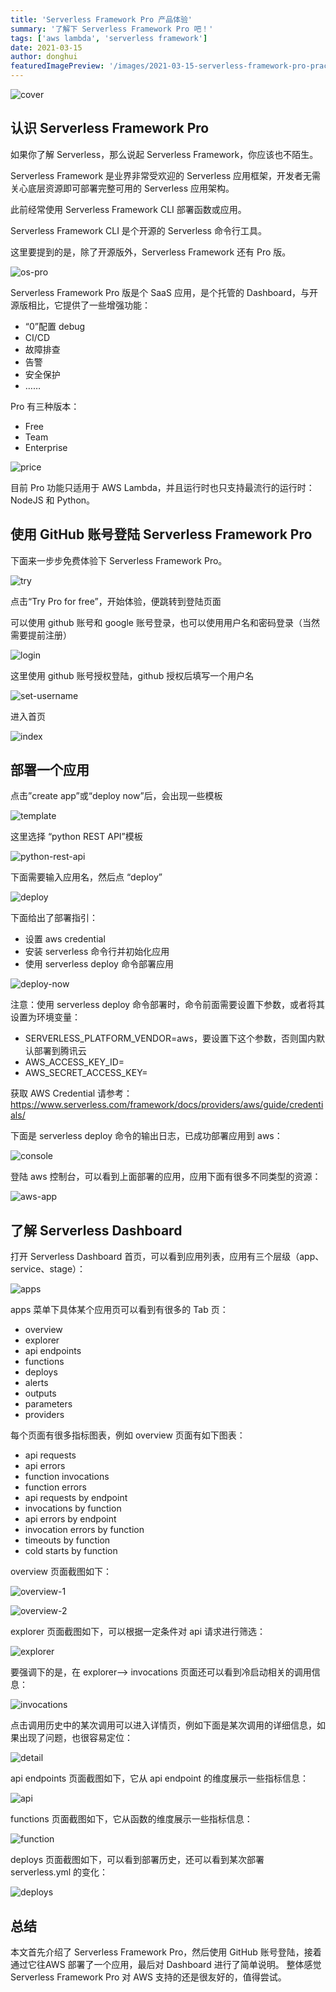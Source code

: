 ```yaml
---
title: 'Serverless Framework Pro 产品体验'
summary: '了解下 Serverless Framework Pro 吧！'
tags: ['aws lambda', 'serverless framework']
date: 2021-03-15
author: donghui
featuredImagePreview: '/images/2021-03-15-serverless-framework-pro-practice-01/serverless-framework-pro.png'
---
```


![cover](/images/2021-03-15-serverless-framework-pro-practice-01/serverless-framework-pro.png)

## 认识 Serverless Framework Pro
如果你了解 Serverless，那么说起  Serverless Framework，你应该也不陌生。

Serverless Framework 是业界非常受欢迎的 Serverless 应用框架，开发者无需关心底层资源即可部署完整可用的 Serverless 应用架构。

此前经常使用 Serverless Framework CLI 部署函数或应用。

Serverless Framework CLI 是个开源的 Serverless 命令行工具。

这里要提到的是，除了开源版外，Serverless Framework 还有 Pro 版。

![os-pro](/images/2021-03-15-serverless-framework-pro-practice-01/os-pro.png)

Serverless Framework Pro 版是个 SaaS 应用，是个托管的 Dashboard，与开源版相比，它提供了一些增强功能：
* “0”配置 debug
* CI/CD
* 故障排查
* 告警
* 安全保护
* ……

Pro 有三种版本：
* Free
* Team
* Enterprise

![price](/images/2021-03-15-serverless-framework-pro-practice-01/price.png)

目前 Pro 功能只适用于 AWS Lambda，并且运行时也只支持最流行的运行时：NodeJS 和 Python。

## 使用 GitHub 账号登陆 Serverless Framework Pro
下面来一步步免费体验下 Serverless Framework Pro。

![try](/images/2021-03-15-serverless-framework-pro-practice-01/try.png)

点击“Try Pro for free”，开始体验，便跳转到登陆页面

可以使用 github 账号和 google 账号登录，也可以使用用户名和密码登录（当然需要提前注册）

![login](/images/2021-03-15-serverless-framework-pro-practice-01/try.png)

这里使用 github 账号授权登陆，github 授权后填写一个用户名

![set-username](/images/2021-03-15-serverless-framework-pro-practice-01/set-username.png)

进入首页

![index](/images/2021-03-15-serverless-framework-pro-practice-01/index.png)

## 部署一个应用

点击”create app”或“deploy now”后，会出现一些模板

![template](/images/2021-03-15-serverless-framework-pro-practice-01/template.png)

这里选择 “python REST API”模板

![python-rest-api](/images/2021-03-15-serverless-framework-pro-practice-01/python-rest-api.png)

下面需要输入应用名，然后点 “deploy”

![deploy](/images/2021-03-15-serverless-framework-pro-practice-01/deploy.png)

下面给出了部署指引：
* 设置 aws credential
* 安装 serverless 命令行并初始化应用
* 使用 serverless deploy 命令部署应用

![deploy-now](/images/2021-03-15-serverless-framework-pro-practice-01/deploy-now.png)

注意：使用 serverless deploy 命令部署时，命令前面需要设置下参数，或者将其设置为环境变量：
* SERVERLESS_PLATFORM_VENDOR=aws，要设置下这个参数，否则国内默认部署到腾讯云
* AWS_ACCESS_KEY_ID=<your-key-here>
* AWS_SECRET_ACCESS_KEY=<your-secret-key-here>

获取 AWS Credential 请参考：https://www.serverless.com/framework/docs/providers/aws/guide/credentials/

下面是 serverless deploy 命令的输出日志，已成功部署应用到 aws：

![console](/images/2021-03-15-serverless-framework-pro-practice-01/console.png)

登陆 aws 控制台，可以看到上面部署的应用，应用下面有很多不同类型的资源：

![aws-app](/images/2021-03-15-serverless-framework-pro-practice-01/aws-app.png)

## 了解 Serverless Dashboard
打开 Serverless Dashboard 首页，可以看到应用列表，应用有三个层级（app、service、stage）：

![apps](/images/2021-03-15-serverless-framework-pro-practice-01/apps.png)

apps 菜单下具体某个应用页可以看到有很多的 Tab 页：
* overview
* explorer
* api endpoints
* functions
* deploys
* alerts
* outputs
* parameters
* providers

每个页面有很多指标图表，例如 overview 页面有如下图表：
* api requests
* api errors
* function invocations
* function errors
* api requests by endpoint
* invocations by function
* api errors by endpoint
* invocation errors by function
* timeouts by function
* cold starts by function

overview 页面截图如下：

![overview-1](/images/2021-03-15-serverless-framework-pro-practice-01/overview-1.png)

![overview-2](/images/2021-03-15-serverless-framework-pro-practice-01/overview-2.png)

explorer 页面截图如下，可以根据一定条件对 api 请求进行筛选：

![explorer](/images/2021-03-15-serverless-framework-pro-practice-01/explorer.png)

要强调下的是，在 explorer—> invocations 页面还可以看到冷启动相关的调用信息：

![invocations](/images/2021-03-15-serverless-framework-pro-practice-01/invocations.png)

点击调用历史中的某次调用可以进入详情页，例如下面是某次调用的详细信息，如果出现了问题，也很容易定位：

![detail](/images/2021-03-15-serverless-framework-pro-practice-01/detail.png)

api endpoints 页面截图如下，它从 api endpoint 的维度展示一些指标信息：

![api](/images/2021-03-15-serverless-framework-pro-practice-01/api.png)

functions 页面截图如下，它从函数的维度展示一些指标信息：

![function](/images/2021-03-15-serverless-framework-pro-practice-01/function.png)

deploys 页面截图如下，可以看到部署历史，还可以看到某次部署 serverless.yml 的变化：

![deploys](/images/2021-03-15-serverless-framework-pro-practice-01/deploys.png)

## 总结
本文首先介绍了 Serverless Framework Pro，然后使用 GitHub 账号登陆，接着通过它往AWS 部署了一个应用，最后对 Dashboard 进行了简单说明。
整体感觉 Serverless Framework Pro 对 AWS 支持的还是很友好的，值得尝试。
